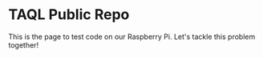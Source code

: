 # TAQL Public Repo
This is the page to test code on our Raspberry Pi. Let's tackle this problem together!